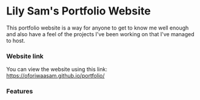 # Lily Sam's Portfolio Website
This portfolio website is a way for anyone to get to know me well enough and also have a feel of the projects I've been working on that I've managed to host.

### Website link
You can view the website using this link: https://oforiwaasam.github.io/portfolio/

### Features


